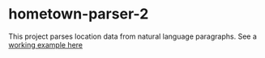 # hometown-parser-2

This project parses location data from natural language paragraphs. See a [working example here](https://rendall.github.io/hometown-parser-2/)
